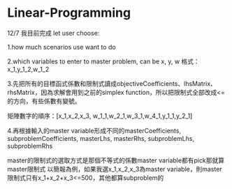 # Linear-Programming

12/7
我目前完成
let user choose:

1.how much scenarios use want to do

2.which variables to enter to master problem, can be x, y, w
格式：x_1,y_1_2,w_1_2

3.先把所有的目標函式係數和限制式讀成objectiveCoefficients、lhsMatrix、rhsMatrix，因為求解會用到之前的simplex function，所以把限制式全部改成<=的方向，有些係數有變號。

矩陣數字的順序：[x_1,x_2,x_3, w_1_1,w_2_1,w_3_1,w_4_1,y_1_1,y_2_1]


4.再根據輸入的master variable形成不同的masterCoefficients, subproblemCoefficients, masterLhs, masterRhs, subproblemLhs, subproblemRhs

master的限制式的選取方式是那個不等式的係數master variable都有pick那就算master限制式
以簡報為例，如果我選x_1,x_2,x_3為master variable，則master限制式只有x_1+x_2+x_3<=500，其他都算subproblem的


